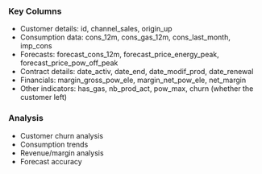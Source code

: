### Key Columns

- Customer details: id, channel_sales, origin_up
- Consumption data: cons_12m, cons_gas_12m, cons_last_month, imp_cons
- Forecasts: forecast_cons_12m, forecast_price_energy_peak, forecast_price_pow_off_peak
- Contract details: date_activ, date_end, date_modif_prod, date_renewal
- Financials: margin_gross_pow_ele, margin_net_pow_ele, net_margin
- Other indicators: has_gas, nb_prod_act, pow_max, churn (whether the customer left)

### Analysis

- Customer churn analysis
- Consumption trends
- Revenue/margin analysis
- Forecast accuracy
